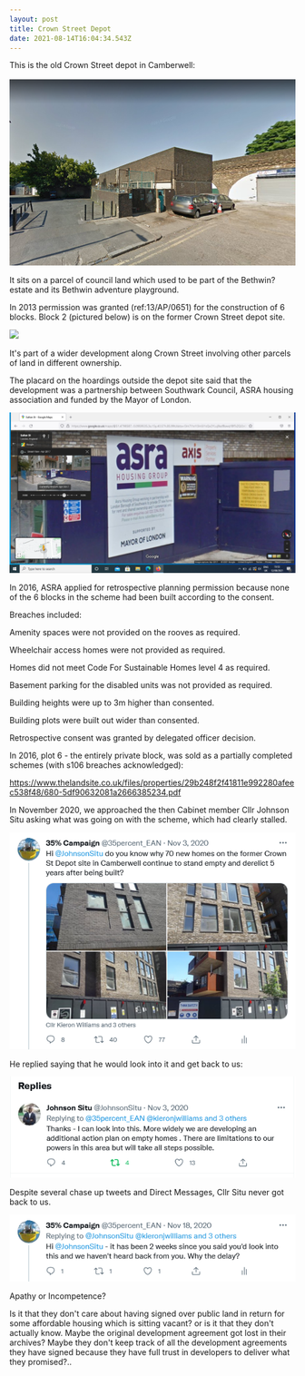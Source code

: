 ```yaml
---
layout: post
title: Crown Street Depot
date: 2021-08-14T16:04:34.543Z
---
```

This is the old Crown Street depot in Camberwell:

![](/img/screenshot-6-.png)

It sits on a parcel of council land which used to be part of the Bethwin? estate and its Bethwin adventure playground.

In 2013 permission was granted (ref:13/AP/0651) for the construction of 6 blocks. Block 2 (pictured below) is on the former Crown Street depot site.

![](https://crappistmartin.github.io/images/crownstreet.jpg)

It's part of a wider development along Crown Street involving other parcels of land in different ownership.

The placard on the hoardings outside the depot site said that the development was a partnership between Southwark Council, ASRA housing association and funded by the Mayor of London.

![](/img/screenshot-3-.png)

In 2016, ASRA applied for retrospective planning permission because none of the 6 blocks in the scheme had been built according to the consent.

Breaches included:

Amenity spaces were not provided on the rooves as required.

Wheelchair access homes were not provided as required.

Homes did not meet Code For Sustainable Homes level 4 as required. 

Basement parking for the disabled units was not provided as required.

Building heights were up to 3m higher than consented.

Building plots were built out wider than consented.

Retrospective consent was granted by delegated officer decision.

In 2016, plot 6 - the entirely private block, was sold as a partially completed schemes (with s106 breaches acknowledged):

https://www.thelandsite.co.uk/files/properties/29b248f2f41811e992280afeec538f48/680-5df90632081a2666385234.pdf

In November 2020, we approached the then Cabinet member Cllr Johnson Situ asking what was going on with the scheme, which had clearly stalled.

![](/img/screenshot-2021-08-14-at-18-54-16-35-campaign-on-twitter.png)

He replied saying that he would look into it and get back to us:

![](/img/screenshot-2021-08-14-at-18-55-48-35-campaign-on-twitter.png)

Despite several chase up tweets and Direct Messages, Cllr Situ never got back to us.

![](/img/screenshot-2021-08-14-at-18-57-48-johnson-situ-on-twitter.png)

Apathy or Incompetence?

Is it that they don't care about having signed over public land in return for some affordable housing which is sitting vacant? or is it that they don't actually know. 
Maybe the original development agreement got lost in their archives?
Maybe they don't keep track of all the development agreements they have signed because they have full trust in developers to deliver what they promised?..